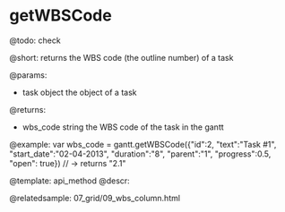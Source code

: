 getWBSCode
=============

@todo:
	check 

@short:
	returns the WBS code (the outline number) of a task

@params:
- task		object		the object of a task

@returns:
- wbs_code		string		the WBS code of the task in the gantt



@example:
var wbs_code = gantt.getWBSCode({"id":2, "text":"Task #1", "start_date":"02-04-2013", 
	"duration":"8", "parent":"1", "progress":0.5, "open": true}) // -> returns "2.1"

@template:	api_method
@descr:

@relatedsample:
07_grid/09_wbs_column.html